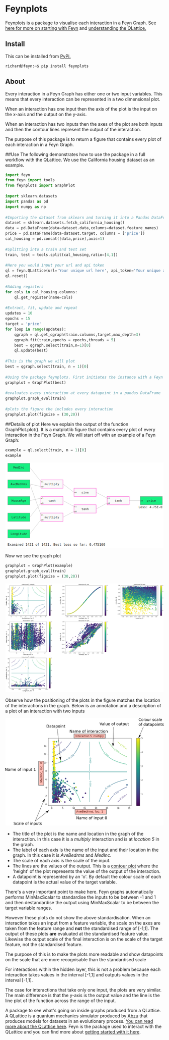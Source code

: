 # Feynplots
Feynplots is a package to visualise each interaction in a Feyn Graph. See [here for more on starting with Feyn](https://docs.abzu.ai/docs/guides/quick_start.html) and [understanding the QLattice.](https://docs.abzu.ai/docs/guides/qlattice.html)

## Install
This can be installed from [PyPi.](https://pypi.org/project/feynplots/)
```
richard@feyn:~$ pip install feynplots
```


## About
Every interaction in a Feyn Graph has either one or two input variables. This means that every interaction can be represented in a two dimensional plot.

When an interaction has one input then the axis of the plot is the input on the x-axis and the output on the y-axis.

When an interaction has two inputs then the axes of the plot are both inputs and then the contour lines represent the output of the interaction.

The purpose of this package is to return a figure that contains every plot of each interaction in a Feyn Graph.

##Use
The following demonstrates how to use the package in a full workflow with the QLattice. We use the California housing dataset as an example.
```python
import feyn
from feyn import tools
from feynplots import GraphPlot

import sklearn.datasets
import pandas as pd
import numpy as np

#Importing the dataset from sklearn and turning it into a Pandas DataFrame
dataset = sklearn.datasets.fetch_california_housing()
data = pd.DataFrame(data=dataset.data,columns=dataset.feature_names)
price = pd.DataFrame(data=dataset.target, columns = ['price'])
cal_housing = pd.concat([data,price],axis=1)

#Splitting into a train and test set
train, test = tools.split(cal_housing,ratio=[4,1])

#Here you would input your url and api token
ql = feyn.QLattice(url='Your unique url here', api_token='Your unique api token here')
ql.reset()

#Adding registers
for cols in cal_housing.columns:
    ql.get_register(name=cols)
    
#Extract, fit, update and repeat
updates = 10
epochs = 15
target = 'price'
for loop in range(updates):
    qgraph = ql.get_qgraph(train.columns,target,max_depth=3)
    qgraph.fit(train,epochs = epochs,threads = 5)
    best = qgraph.select(train,n=1)[0]
    ql.update(best)
    
#This is the graph we will plot
best = qgraph.select(train, n = 1)[0]

#Using the package feynplots. First initiates the instance with a Feyn graph
graphplot = GraphPlot(best) 

#evaluates every interaction at every datapoint in a pandas DataFrame
graphplot.graph_eval(train)

#plots the figure the includes every interaction
graphplot.plot(figsize = (30,20)) 
```
##Details of plot
Here we explain the output of the function GraphPlot.plot(). It is a matplotlib figure that contains every plot of every interaction in the Feyn Graph. We will start off with an example of a Feyn Graph: 

```python
example = ql.select(train, n = 1)[0]
example
```
![Example graph](calhousinggraph.png) 

Now we see the graph plot
```python
graphplot = GraphPlot(example)
graphplot.graph_eval(train)
graphplot.plot(figsize = (30,20)) 
```
![Example plot](calhousinggraphplot.png) 

Observe how the positioning of the plots in the figure matches the location of the interactions in the graph. Below is an annotation and a description of a plot of an interaction with two inputs

![Annotated plot](interactionplot.png) 

* The title of the plot is the name and location in the graph of the interaction. In this case it is a *multiply* interaction and is at *location 5* in the graph.
* The label of each axis is the name of the input and their location in the graph. In this case it is *AveBedrms* and *MedInc*.
* The scale of each axis is the scale of the input.
* The lines are the values of the output. This is a [contour plot](https://en.wikipedia.org/wiki/Contour_line) where the 'height' of the plot represents the value of the output of the interaction.
* A datapoint is represented by an 'o'. By default the colour scale of each datapoint is the actual value of the target variable.

There's a very important point to make here. Feyn graphs automatically performs MinMaxScalar to standardise the inputs to be between -1 and 1 and then destandardise the output using MinMaxScalar to be between the target variable ranges.

However these plots do not show the above standardisation. When an interaction takes an input from a feature variable, the scale on the axes are taken from the feature range and **not** the standardised range of [-1,1]. The output of these plots **are** evaluated at the standardised feature value. Likewise the output scale of the final interaction is on the scale of the target feature, not the standardised feature.

The purpose of this is to make the plots more readable and show datapoints on the scale that are more recognisable than the standardised scale

For interactions within the hidden layer, this is not a problem because each interaction takes values in the interval [-1,1] and outputs values in the interval [-1,1].

The case for interactions that take only one input, the plots are very similar. The main difference is that the y-axis is the output value and the line is the line plot of the function across the range of the input.

A package to see what's going on inside graphs produced from a QLattice. A QLattice is a quantum mechanics simulator produced by [Abzu](https://www.abzu.ai/) that produces models for datasets in an evolutionary process. [You can read more about the QLattice here](https://docs.abzu.ai/docs/guides/qlattice.html). Feyn is the package used to interact with the QLattice and you can find more about [getting started with it here](https://docs.abzu.ai/docs/guides/quick_start.html).

